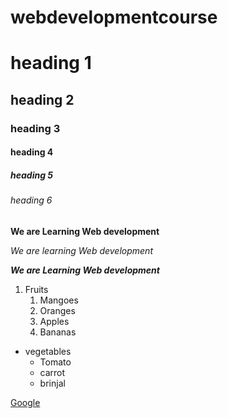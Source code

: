 # webdevelopmentcourse
# heading 1
## heading 2
### heading 3
#### heading 4
##### heading 5
###### heading 6
**We are Learning Web development**

*We are learning Web development*

***We are Learning Web development*** 

1. Fruits
    1. Mangoes
    2. Oranges
    3. Apples
    4. Bananas
* vegetables
    * Tomato
    * carrot
    * brinjal


[Google](https://www.google.com/)
    
